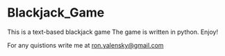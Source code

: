 # Blackjack_Game
This is a text-based blackjack game
The game is written in python.
Enjoy!

For any quistions write me at ron.yalensky@gmail.com
